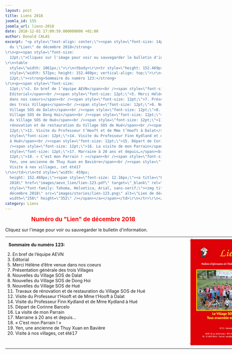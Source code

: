 ```yaml
---
layout: post
title: Liens 2018
joomla_id: 155
joomla_url: liens-2018
date: 2018-12-01 17:09:59.000000000 +01:00
author: Donald CALAS
excerpt: "<p style=\"text-align: center;\"><span style=\"font-size: 14pt; color: #ff0000;\"><strong>Numéro
  du \"Lien\" de décembre 2018</strong>
\r\n<p><span style=\"font-size:
  12pt;\">Cliquez sur l'image pour voir ou sauvegarder le bulletin d'information.
\r\n<table
  style=\"width: 1061px;\">\r\n<tbody>\r\n<tr style=\"height: 152.469px;\">\r\n<td
  style=\"width: 572px; height: 152.469px; vertical-align: top;\">\r\n<p> <span style=\"font-size:
  12pt;\"><strong>Sommaire du numéro 123:</strong>
\r\n<p><span style=\"font-size:
  12pt;\">2. En bref de l’équipe AEVN</span><br /><span style=\"font-size: 12pt;\">3.
  Editorial</span><br /><span style=\"font-size: 12pt;\">5. Merci Hélène d’être venue
  dans nos coeurs</span><br /><span style=\"font-size: 12pt;\">7. Présentation générale
  des trois Villages</span><br /><span style=\"font-size: 12pt;\">8. Nouvelles du
  Village SOS de Dalat</span><br /><span style=\"font-size: 12pt;\">8. Nouvelles du
  Village SOS de Dong Hoi</span><br /><span style=\"font-size: 12pt;\">9. Nouvelles
  du Village SOS de Hué</span><br /><span style=\"font-size: 12pt;\">11. Travaux de
  rénovation et de restauration du Village SOS de Hué</span><br /><span style=\"font-size:
  12pt;\">12. Visite du Professeur t’Hooft et de Mme t’Hooft à Dalat</span><br /><span
  style=\"font-size: 12pt;\">14. Visite du Professeur Finn Kydland et de Mme Kydland
  à Hué</span><br /><span style=\"font-size: 12pt;\">15. Départ de Corinne Barcelo</span><br
  /><span style=\"font-size: 12pt;\">16. La visite de mon Parrain</span><br /><span
  style=\"font-size: 12pt;\">17. Marraine à 20 ans et depuis…</span><br /><span style=\"font-size:
  12pt;\">18. « C’est mon Parrain ! »</span><br /><span style=\"font-size: 12pt;\">19.
  Yen, une ancienne de Thuy Xuan en Bavière</span><br /><span style=\"font-size: 12pt;\">20.
  Visite à nos villages, cet été17
\r\n</td>\r\n<td style=\"width: 459px;
  height: 152.469px;\"><span style=\"font-size: 12.16px;\"><a title=\"Lien décembre
  2018\" href=\"images/aevn_lien/lien-123.pdf\" target=\"_blank\" rel=\"noopener noreferrer\"><span
  style=\"font-family: Tahoma, Helvetica, Arial, sans-serif;\"><img title=\"Lien de
  décembre 2018\" src=\"images/stories/lien-123.png\" alt=\"Lien de décembre 2018\"
  width=\"256\" height=\"352\" /></span></a></span></td>\r\n</tr>\r\n</tbody>\r\n</table>"
category: Liens
---
```

<p style="text-align: center;"><span style="font-size: 14pt; color: #ff0000;"><strong>Numéro du "Lien" de décembre 2018</strong>

<p>Cliquez sur l'image pour voir ou sauvegarder le bulletin d'information.

<table style="width: 1061px;">
<tbody>
<tr style="height: 152.469px;">
<td style="width: 572px; height: 152.469px; vertical-align: top;">
<p> <strong>Sommaire du numéro 123:</strong>

<p>2. En bref de l’équipe AEVN</span><br />3. Editorial</span><br />5. Merci Hélène d’être venue dans nos coeurs</span><br />7. Présentation générale des trois Villages</span><br />8. Nouvelles du Village SOS de Dalat</span><br />8. Nouvelles du Village SOS de Dong Hoi</span><br />9. Nouvelles du Village SOS de Hué</span><br />11. Travaux de rénovation et de restauration du Village SOS de Hué</span><br />12. Visite du Professeur t’Hooft et de Mme t’Hooft à Dalat</span><br />14. Visite du Professeur Finn Kydland et de Mme Kydland à Hué</span><br />15. Départ de Corinne Barcelo</span><br />16. La visite de mon Parrain</span><br />17. Marraine à 20 ans et depuis…</span><br />18. « C’est mon Parrain ! »</span><br />19. Yen, une ancienne de Thuy Xuan en Bavière</span><br />20. Visite à nos villages, cet été17

</td>
<td style="width: 459px; height: 152.469px;"><span style="font-size: 12.16px;"><a title="Lien décembre 2018" href="/assets/images/aevn_lien/lien-123.pdf" target="_blank" rel="noopener noreferrer"><span style="font-family: Tahoma, Helvetica, Arial, sans-serif;"><img title="Lien de décembre 2018" src="/assets/images/stories/lien-123.png" alt="Lien de décembre 2018" width="256" height="352" /></span></a></span></td>
</tr>
</tbody>
</table>
